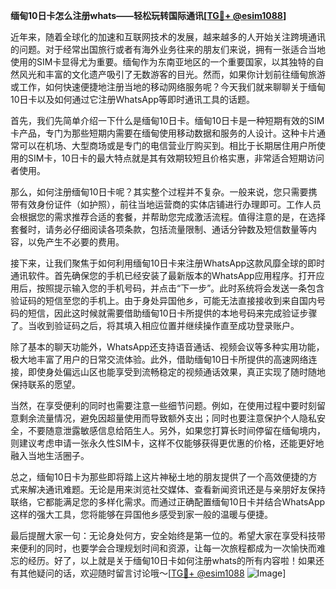 **缅甸10日卡怎么注册whats——轻松玩转国际通讯[[TG💪+ @esim1088](https://t.me/s/esim1088)]**

近年来，随着全球化的加速和互联网技术的发展，越来越多的人开始关注跨境通讯的问题。对于经常出国旅行或者有海外业务往来的朋友们来说，拥有一张适合当地使用的SIM卡显得尤为重要。缅甸作为东南亚地区的一个重要国家，以其独特的自然风光和丰富的文化遗产吸引了无数游客的目光。然而，如果你计划前往缅甸旅游或工作，如何快速便捷地注册当地的移动网络服务呢？今天我们就来聊聊关于缅甸10日卡以及如何通过它注册WhatsApp等即时通讯工具的话题。

首先，我们先简单介绍一下什么是缅甸10日卡。缅甸10日卡是一种短期有效的SIM卡产品，专门为那些短期内需要在缅甸使用移动数据和服务的人设计。这种卡片通常可以在机场、大型商场或是专门的电信营业厅购买到。相比于长期居住用户所使用的SIM卡，10日卡的最大特点就是其有效期较短且价格实惠，非常适合短期访问者使用。

那么，如何注册缅甸10日卡呢？其实整个过程并不复杂。一般来说，您只需要携带有效身份证件（如护照），前往当地运营商的实体店铺进行办理即可。工作人员会根据您的需求推荐合适的套餐，并帮助您完成激活流程。值得注意的是，在选择套餐时，请务必仔细阅读各项条款，包括流量限制、通话分钟数及短信数量等内容，以免产生不必要的费用。

接下来，让我们聚焦于如何利用缅甸10日卡来注册WhatsApp这款风靡全球的即时通讯软件。首先确保您的手机已经安装了最新版本的WhatsApp应用程序。打开应用后，按照提示输入您的手机号码，并点击“下一步”。此时系统将会发送一条包含验证码的短信至您的手机上。由于身处异国他乡，可能无法直接接收到来自国内号码的短信，因此这时候就需要借助缅甸10日卡所提供的本地号码来完成验证步骤了。当收到验证码之后，将其填入相应位置并继续操作直至成功登录账户。

除了基本的聊天功能外，WhatsApp还支持语音通话、视频会议等多种实用功能，极大地丰富了用户的日常交流体验。此外，借助缅甸10日卡所提供的高速网络连接，即使身处偏远山区也能享受到流畅稳定的视频通话效果，真正实现了随时随地保持联系的愿望。

当然，在享受便利的同时也需要注意一些细节问题。例如，在使用过程中要时刻留意剩余流量情况，避免因超量使用而导致额外支出；同时也要注意保护个人隐私安全，不要随意泄露敏感信息给陌生人。另外，如果您打算长时间停留在缅甸境内，则建议考虑申请一张永久性SIM卡，这样不仅能够获得更优惠的价格，还能更好地融入当地生活圈子。

总之，缅甸10日卡为那些即将踏上这片神秘土地的朋友提供了一个高效便捷的方式来解决通讯难题。无论是用来浏览社交媒体、查看新闻资讯还是与亲朋好友保持联络，它都能满足您的多样化需求。而通过正确配置缅甸10日卡并结合WhatsApp这样的强大工具，您将能够在异国他乡感受到家一般的温暖与便捷。

最后提醒大家一句：无论身处何方，安全始终是第一位的。希望大家在享受科技带来便利的同时，也要学会合理规划时间和资源，让每一次旅程都成为一次愉快而难忘的经历。好了，以上就是关于缅甸10日卡如何注册whats的所有内容啦！如果还有其他疑问的话，欢迎随时留言讨论哦～[[TG💪+ @esim1088](https://t.me/s/esim1088) ![Image](https://i.postimg.cc/4NQfJmqS/Snipaste-2025-05-13-00-14-12.png)]